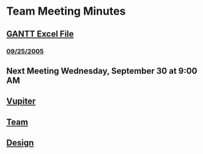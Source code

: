 # Team Meeting Minutes

## [GANTT Excel File](https://ams0187.github.io/Vupiter/VupiterGantt.xlsx)
### [09/25/2005](https://ams0187.github.io/Vupiter/9_25_2020.txt)

## Next Meeting Wednesday, September 30 at 9:00 AM

## [Vupiter](https://ams0187.github.io/Vupiter/)

## [Team](https://ams0187.github.io/Vupiter/members)

## [Design](https://ams0187.github.io/Vupiter/design)

